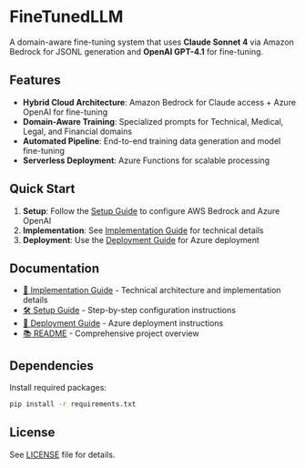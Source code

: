 # FineTunedLLM

A domain-aware fine-tuning system that uses **Claude Sonnet 4** via Amazon Bedrock for JSONL generation and **OpenAI GPT-4.1** for fine-tuning.

## Features

- **Hybrid Cloud Architecture**: Amazon Bedrock for Claude access + Azure OpenAI for fine-tuning
- **Domain-Aware Training**: Specialized prompts for Technical, Medical, Legal, and Financial domains
- **Automated Pipeline**: End-to-end training data generation and model fine-tuning
- **Serverless Deployment**: Azure Functions for scalable processing

## Quick Start

1. **Setup**: Follow the [Setup Guide](docs/SETUP.md) to configure AWS Bedrock and Azure OpenAI
2. **Implementation**: See [Implementation Guide](docs/Implementation.md) for technical details
3. **Deployment**: Use the [Deployment Guide](docs/DEPLOYMENT.md) for Azure deployment

## Documentation

- [📖 Implementation Guide](docs/Implementation.md) - Technical architecture and implementation details
- [🛠️ Setup Guide](docs/SETUP.md) - Step-by-step configuration instructions
- [🚀 Deployment Guide](docs/DEPLOYMENT.md) - Azure deployment instructions
- [📚 README](docs/README.md) - Comprehensive project overview

## Dependencies

Install required packages:
```bash
pip install -r requirements.txt
```

## License

See [LICENSE](LICENSE) file for details.
